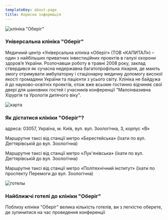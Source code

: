 ```yaml
---
templateKey: about-page
title: Корисна інформація
---
```

![клініка "Оберіг"](/img/обериг.jpg "клініка \"Оберіг\"")

### Універсальна клініка "Оберіг"

Медичний центр «Універсальна клініка «Оберіг» (ТОВ «КАПИТАЛ») – один з найбільших приватних інвестиційних проектів в галузі охорони здоров’я України. Розпочавши роботу в травні 2008 року, заклад ствердився як сучасна недержавна багатопрофільна лікарня, де мають змогу отримувати амбулаторну і стаціонарну медичну допомогу високої якості громадяни України та пацієнти з усього світу. Клініка не байдужа й до науково-освітніх проектів, отож вже всьоме гостинно відчиняє свої двері для шановних гостей і учасників конференції "Малоінвазивна Хірургія та Урологія дитячого віку".

![карта](/img/карта22.png "карта")

### Як дістатися клініки "Оберіг"?

адреса: 03057, Україна, м. Київ, вул. вул. Зоологічна, 3, корпус «В» 

Маршрутне таксі від станції метро «Берестейська» (їхати по вул. Дегтярівській до вул. Зоологічна)

Маршрутне таксі від станції метро «Лук'янівська» (їхати по вул. Дегтярівській до вул. Зоологічна)

Маршрутне таксі від станції метро «Політехнічний інститут» (їхати по проспекту Перемоги до вул. Зоологічна)

![готелы](/img/карта-гостишки22.png "готелы")

### Найближчі готелі до клініки "Оберіг"

Поблизу клініки "Оберіг" велика кількість готелів, ви з легкістю оберете, де зупинитися на час проведення конференції
